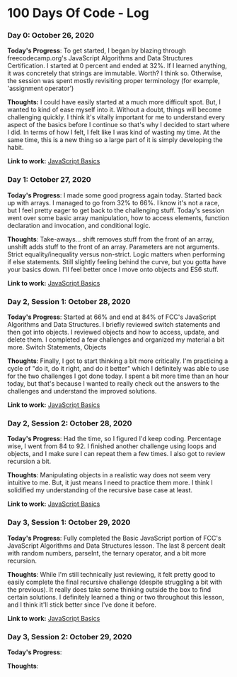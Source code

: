 # 100 Days Of Code - Log

### Day 0: October 26, 2020

**Today's Progress**:
To get started, I began by blazing through freecodecamp.org's JavaScript Algorithms and Data Structures Certification.  I started at 0 percent and ended at 32%. If I learned anything, it was concretely that strings are immutable. Worth? I think so.  Otherwise, the session was spent mostly revisiting proper terminology (for example, 'assignment operator')

**Thoughts:**
I could have easily started at a much more difficult spot. But, I wanted to kind of ease myself into it.  Without a doubt, things will become challenging quickly. I think it's vitally important for me to understand every aspect of the basics before I continue so that's why I decided to start where I did. In terms of how I felt, I felt like I was kind of wasting my time. At the same time, this is a new thing so a large part of it is simply developing the habit.

**Link to work:** [JavaScript Basics](https://github.com/jdemarc/100-days-of-code/tree/main/JavaScript%20Basics)

### Day 1: October 27, 2020

**Today's Progress**:
I made some good progress again today. Started back up with arrays. I managed to go from 32% to 66%. I know it's not a race, but I feel pretty eager to get back to the challenging stuff. Today's session went over some basic array manipulation, how to access elements, function declaration and invocation, and conditional logic.

**Thoughts**:
Take-aways... shift removes stuff from the front of an array, unshift adds stuff to the front of an array. Parameters are not arguments. Strict equality/inequality versus non-strict. Logic matters when performing if else statements. Still slightly feeling behind the curve, but you gotta have your basics down. I'll feel better once I move onto objects and ES6 stuff.

**Link to work:** [JavaScript Basics](https://github.com/jdemarc/100-days-of-code/tree/main/JavaScript%20Basics)

### Day 2, Session 1: October 28, 2020

**Today's Progress**:
Started at 66% and end at 84% of FCC's JavaScript Algorithms and Data Structures. I briefly reviewed switch statements and then got into objects. I reviewed objects and how to access, update, and delete them. I completed a few challenges and organized my material a bit more.
Switch Statements, Objects

**Thoughts**:
Finally, I got to start thinking a bit more critically. I'm practicing a cycle of "do it, do it right, and do it better" which I definitely was able to use for the two challenges I got done today. I spent a bit more time than an hour today, but that's because I wanted to really check out the answers to the challenges and understand the improved solutions.

**Link to work:** [JavaScript Basics](https://github.com/jdemarc/100-days-of-code/tree/main/JavaScript%20Basics)

### Day 2, Session 2: October 28, 2020

**Today's Progress**:
Had the time, so I figured I'd keep coding. Percentage wise, I went from 84 to 92. I finished another challenge using loops and objects, and I make sure I can repeat them a few times. I also got to review recursion a bit.

**Thoughts**:
Manipulating objects in a realistic way does not seem very intuitive to me. But, it just means I need to practice them more. I think I solidified my understanding of the recursive base case at least.

**Link to work:** [JavaScript Basics](https://github.com/jdemarc/100-days-of-code/tree/main/JavaScript%20Basics)

### Day 3, Session 1: October 29, 2020

**Today's Progress**:
Fully completed the Basic JavaScript portion of FCC's JavaScript Algorithms and Data Structures lesson. The last 8 percent dealt with random numbers, parseInt, the ternary operator, and a bit more recursion.

**Thoughts**:
While I'm still technically just reviewing, it felt pretty good to easily complete the final recursive challenge (despite struggling a bit with the previous). It really does take some thinking outside the box to find certain solutions. I definitely learned a thing or two throughout this lesson, and I think it'll stick better since I've done it before.

**Link to work:** [JavaScript Basics](https://github.com/jdemarc/100-days-of-code/tree/main/JavaScript%20Basics)

### Day 3, Session 2: October 29, 2020

**Today's Progress**:

**Thoughts**:

<!-- **Link to work:** [JavaScript Basics](https://github.com/jdemarc/100-days-of-code/tree/main/JavaScript%20Basics) -->